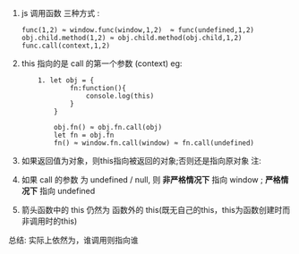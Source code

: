 1. js 调用函数 三种方式 :
    ```
    func(1,2) ≈ window.func(window,1,2)  ≈ func(undefined,1,2) 
    obj.child.method(1,2) ≈ obj.child.method(obj.child,1,2)
    func.call(context,1,2)
    ```

2. this 指向的是 call 的第一个参数 (context)
    eg:
    ```
        1. let obj = {
                fn:function(){
                    console.log(this)
                }
            }

            obj.fn() ≈ obj.fn.call(obj)
            let fn = obj.fn
            fn() ≈ window.fn.call(window) ≈ fn.call(undefined)
    ```

    
3. 如果返回值为对象，则this指向被返回的对象;否则还是指向原对象
注: 
1. 如果 call 的参数 为 undefined / null, 则 **非严格情况下** 指向 window ; **严格情况下** 指向 undefined 
2. 箭头函数中的 this 仍然为 函数外的 this(既无自己的this，this为函数创建时而非调用时的this)

总结:
实际上依然为，谁调用则指向谁


